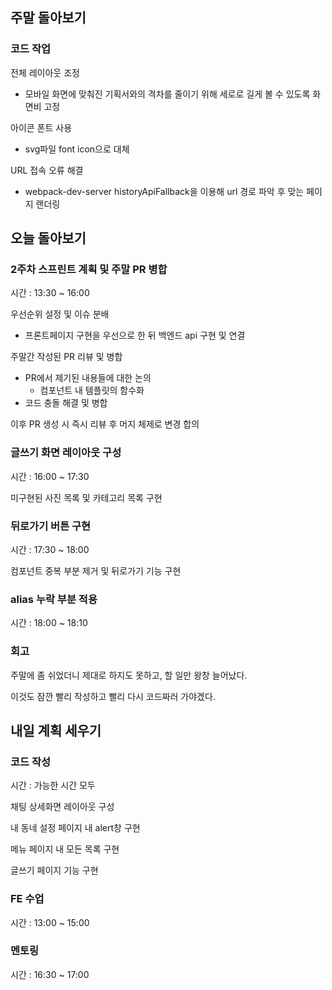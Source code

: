 ## 주말 돌아보기

### 코드 작업

전체 레이아웃 조정
- 모바일 화면에 맞춰진 기획서와의 격차를 줄이기 위해 세로로 길게 볼 수 있도록 화면비 고정

아이콘 폰트 사용
- svg파일 font icon으로 대체

URL 접속 오류 해결
- webpack-dev-server historyApiFallback을 이용해 url 경로 파악 후 맞는 페이지 랜더링

## 오늘 돌아보기

### 2주차 스프린트 계획 및 주말 PR 병합

시간 : 13:30 ~ 16:00

우선순위 설정 및 이슈 분배
- 프론트페이지 구현을 우선으로 한 뒤 백엔드 api 구현 및 연결

주말간 작성된 PR 리뷰 및 병합
- PR에서 제기된 내용들에 대한 논의
  - 컴포넌트 내 템플릿의 함수화
- 코드 충돌 해결 및 병합

이후 PR 생성 시 즉시 리뷰 후 머지 체제로 변경 합의

### 글쓰기 화면 레이아웃 구성

시간 : 16:00 ~ 17:30

미구현된 사진 목록 및 카테고리 목록 구현

### 뒤로가기 버튼 구현

시간 : 17:30 ~ 18:00

컴포넌트 중복 부분 제거 및 뒤로가기 기능 구현

### alias 누락 부분 적용

시간 : 18:00 ~ 18:10

### 회고

주말에 좀 쉬었더니 제대로 하지도 못하고, 할 일만 왕창 늘어났다.

이것도 잠깐 빨리 작성하고 빨리 다시 코드짜러 가야겠다.

## 내일 계획 세우기

### 코드 작성

시간 : 가능한 시간 모두

채팅 상세화면 레이아웃 구성

내 동네 설정 페이지 내 alert창 구현

메뉴 페이지 내 모든 목록 구현

글쓰기 페이지 기능 구현

### FE 수업

시간 : 13:00 ~ 15:00

### 멘토링

시간 : 16:30 ~ 17:00
